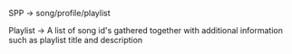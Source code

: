 SPP -> song/profile/playlist


Playlist -> A list of song id's gathered together with additional information such as playlist title and description

